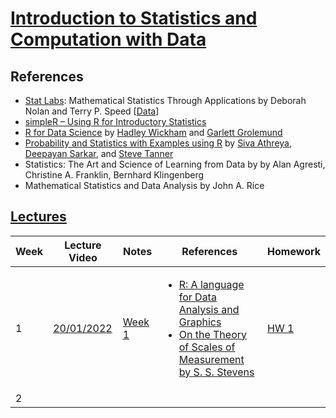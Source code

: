# [Introduction to Statistics and Computation with Data](https://www.isibang.ac.in/~athreya/Teaching/ISCD/)



## References

- [Stat Labs](https://www.stat.berkeley.edu/~statlabs/about.html): Mathematical Statistics Through Applications by Deborah Nolan and Terry P. Speed [[Data](https://www.stat.berkeley.edu/~statlabs/labs.html)]
- [simpleR – Using R for Introductory Statistics](References/Verzani-SimpleR.pdf)
- [R for Data Science](https://r4ds.had.co.nz/) by [Hadley Wickham](https://hadley.nz/) and [Garlett Grolemund](https://scholar.google.com/citations?user=wgdI_m4AAAAJ&hl=en)
- [Probability and Statistics with Examples using R](https://www.isibang.ac.in/~athreya/psweur) by [Siva Athreya](https://www.isibang.ac.in/~athreya), [Deepayan Sarkar](https://www.isid.ac.in/~deepayan/), and [Steve Tanner](https://www.eou.edu/math/math-faculty/)
- Statistics: The Art and Science of Learning from Data by by Alan Agresti, Christine A. Franklin, Bernhard Klingenberg
- Mathematical Statistics and Data Analysis by John A. Rice




## [Lectures](https://www.youtube.com/playlist?list=PLuar0zPypPO12bRpMggJmG_NCLaDyRcJL)

| Week | Lecture Video | Notes | References | Homework |
| --- | --- | --- | --- | --- |
| 1 | [20/01/2022](https://youtu.be/30Y7KBcru48) | [Week 1](Lecture-Notes/week1.pdf) | <ul><li> [R: A language for Data Analysis and Graphics](https://www.stat.auckland.ac.nz/~ihaka/downloads/R-paper.pdf) <li>[On the Theory of Scales of Measurement by S. S. Stevens](References/steven.pdf)</ul> | [HW 1](HWs/ISCDhw1.pdf)
| 2 | 

   
